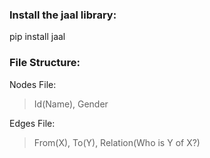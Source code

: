 ### Install the jaal library:

pip install jaal


### File Structure:

Nodes File:

>Id(Name), Gender

Edges File:

>From(X), To(Y), Relation(Who is Y of X?)
